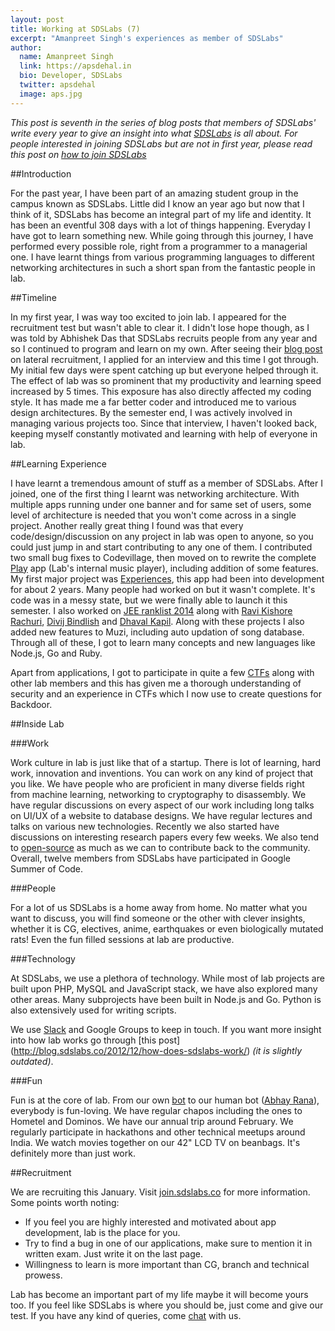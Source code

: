 ```yaml
---
layout: post
title: Working at SDSLabs (7)
excerpt: "Amanpreet Singh's experiences as member of SDSLabs"
author:
  name: Amanpreet Singh
  link: https://apsdehal.in
  bio: Developer, SDSLabs
  twitter: apsdehal
  image: aps.jpg
---
```



_This post is seventh in the series of blog posts that members of SDSLabs' write every year to give an insight into what [SDSLabs](http://sdslabs.co) is all about. For people interested in joining SDSLabs but are not in first year, please read this post on [how to join SDSLabs](http://blog.sdslabs.co/2014/01/how-to-join-sdslabs/)_

##Introduction

For the past year, I have been part of an amazing student group in the campus known as SDSLabs. Little did I know an year ago but now that I think of it, SDSLabs has become an integral part of my life and identity. It has been an eventful 308 days with a lot of things happening. Everyday I have got to learn something new. While going through this journey, I have performed every possible role, right from a programmer to a managerial one. I have learnt things from various programming languages to different networking architectures in such a short span from the fantastic people in lab.

##Timeline

In my first year, I was way too excited to join lab. I appeared for the recruitment test but wasn't able to clear it. I didn't lose hope though, as I was told by Abhishek Das that SDSLabs recruits people from any year and so I continued to program and learn on my own. After seeing their [blog post](http://blog.sdslabs.co/2014/01/how-to-join-sdslabs/) on lateral recruitment, I applied for an interview and this time I got through. My initial few days were spent catching up but everyone helped through it. The effect of lab was so prominent that my productivity and learning speed increased by 5 times. This exposure has also directly affected my coding style. It has made me a far better coder and introduced me to various design architectures. By the semester end, I was actively involved in managing various projects too. Since that interview, I haven't looked back, keeping myself constantly motivated and learning with help of everyone in lab.

##Learning Experience

I have learnt a tremendous amount of stuff as a member of SDSLabs. After I joined, one of the first thing I learnt was networking architecture. With multiple apps running under one banner and for same set of users, some level of architecture is needed that you won't come across in a single project. Another really great thing I found was that every code/design/discussion on any project in lab was open to anyone, so you could just jump in and start contributing to any one of them. I contributed two small bug fixes to Codevillage, then moved on to rewrite the complete [Play](http://github.com/sdslabs/play) app (Lab's internal music player), including addition of some features. My first major project was [Experiences](http://experiences.sdslabs.co), this app had been into development for about 2 years. Many people had worked on but it wasn't complete. It's code was in a messy state, but we were finally able to launch it this semester. I also worked on [JEE ranklist 2014](http://jee.sdslabs.co) along with [Ravi Kishore Rachuri](https://rkravi.com/), [Divij Bindlish](http://about.me/dvjbndlsh93) and [Dhaval Kapil](http://dhavalkapil.com). Along with these projects I also added new features to Muzi, including auto updation of song database. Through all of these, I got to learn many concepts and new languages like Node.js, Go and Ruby. 

Apart from applications, I got to participate in quite a few [CTFs](https://ctftime.org/ctf-wtf/) along with other lab members and this has given me a thorough understanding of security and an experience in CTFs which I now use to create questions for Backdoor.

##Inside Lab

###Work

Work culture in lab is just like that of a startup. There is lot of learning, hard work, innovation and inventions. You can work on any kind of project that you like. We have people who are proficient in many diverse fields right from machine learning, networking to cryptography to disassembly. We have regular discussions on every aspect of our work including long talks on UI/UX of a website to database designs. We have regular lectures and talks on various new technologies. Recently we also started have discussions on interesting research papers every few weeks. We also tend to [open-source](http://github.com/sdslabs) as much as we can to contribute back to the community. Overall, twelve members from SDSLabs have participated in Google Summer of Code.

###People

For a lot of us SDSLabs is a home away from home. No matter what you want to discuss, you will find someone or the other with clever insights, whether it is  CG, electives, anime, earthquakes or even biologically mutated rats! Even the fun filled sessions at lab are productive.

###Technology

At SDSLabs, we use a plethora of technology. While most of lab projects are built upon PHP, MySQL and JavaScript stack, we have also explored many other areas. Many subprojects have been built in Node.js and Go. Python is also extensively used for writing scripts. 

We use [Slack](https://slack.com) and Google Groups to keep in touch. If you want more insight into how lab works go through [this post] (http://blog.sdslabs.co/2012/12/how-does-sdslabs-work/) _(it is slightly outdated)_.

###Fun

Fun is at the core of lab. From our own [bot](http://github.com/sdslabs/bot) to our human bot ([Abhay Rana](http://about.me/n3m0)), everybody is fun-loving. We have regular chapos including the ones to Hometel and Dominos. We have our annual trip around February. We regularly participate in hackathons and other technical meetups around India. We watch movies together on our 42" LCD TV on beanbags. It's definitely more than just work.

##Recruitment

We are recruiting this January. Visit [join.sdslabs.co](http://join.sdslabs.co) for more information. Some points worth noting:

- If you feel you are highly interested and motivated about app development, lab is the place for you.
- Try to find a bug in one of our applications, make sure to mention it in written exam. Just write it on the last page.
- Willingness to learn is more important than CG, branch and technical prowess.

Lab has become an important part of my life maybe it will become yours too. If you feel like SDSLabs is where you should be, just come and give our test. If you have any kind of queries, come [chat](chat.sdslabs.co) with us.
